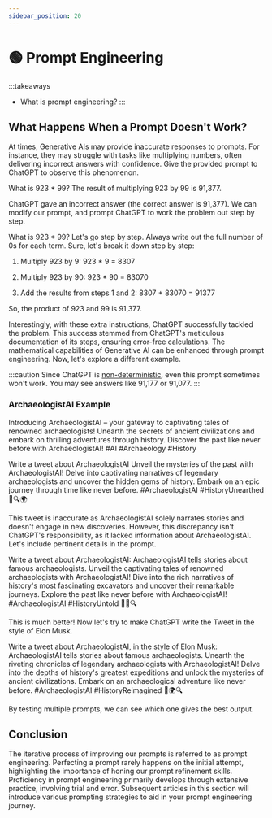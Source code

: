 ```yaml
---
sidebar_position: 20
---
```


# 🟢 Prompt Engineering

:::takeaways
- What is prompt engineering?
:::

## What Happens When a Prompt Doesn't Work?

At times, Generative AIs may provide inaccurate responses to prompts. For instance, they may struggle with tasks like multiplying numbers, often delivering incorrect answers with confidence. Give the provided prompt to ChatGPT to observe this phenomenon.

<AIInput>
What is 923 * 99?
</AIInput>

<AIOutput>
The result of multiplying 923 by 99 is 91,377.
</AIOutput>

ChatGPT gave an incorrect answer (the correct answer is 91,377). We can modify our prompt, and prompt ChatGPT to work the problem out step by step.

<AIInput>
What is 923 * 99? Let's go step by step. Always write out the full number of 0s for each term.
</AIInput>

<AIOutput>
Sure, let's break it down step by step:

1. Multiply 923 by 9:
   923 * 9 = 8307

2. Multiply 923 by 90:
   923 * 90 = 83070

3. Add the results from steps 1 and 2:
   8307 + 83070 = 91377

So, the product of 923 and 99 is 91,377.
</AIOutput>

Interestingly, with these extra instructions, ChatGPT successfully tackled the problem. This success stemmed from ChatGPT's meticulous documentation of its steps, ensuring error-free calculations. The mathematical capabilities of Generative AI can be enhanced through prompt engineering. Now, let's explore a different example.

:::caution
Since ChatGPT is <a href="https://learnprompting.org/docs/basics/configuration_hyperparameters">non-deterministic</a>, even this prompt sometimes won't work. You may see answers like 91,177 or 91,077.
:::

### ArchaeologistAI Example

Introducing ArchaeologistAI – your gateway to captivating tales of renowned archaeologists! Unearth the secrets of ancient civilizations and embark on thrilling adventures through history. Discover the past like never before with ArchaeologistAI! #AI #Archaeology #History

<AIInput>
Write a tweet about ArchaeologistAI
</AIInput>

<AIOutput>
Unveil the mysteries of the past with ArchaeologistAI! Delve into captivating narratives of legendary archaeologists and uncover the hidden gems of history. Embark on an epic journey through time like never before. #ArchaeologistAI #HistoryUnearthed 🏺🔍🌍
</AIOutput>

This tweet is inaccurate as ArchaeologistAI solely narrates stories and doesn't engage in new discoveries. However, this discrepancy isn't ChatGPT's responsibility, as it lacked information about ArchaeologistAI. Let's include pertinent details in the prompt.

<AIInput>
Write a tweet about ArchaeologistAI: ArchaeologistAI tells stories about famous archaeologists.
</AIInput>

<AIOutput>
Unveil the captivating tales of renowned archaeologists with ArchaeologistAI! Dive into the rich narratives of history's most fascinating excavators and uncover their remarkable journeys. Explore the past like never before with ArchaeologistAI! #ArchaeologistAI #HistoryUntold 🏺📜🔍
</AIOutput>

This is much better! Now let's try to make ChatGPT write the Tweet in the style of Elon Musk.

<AIInput>
Write a tweet about ArchaeologistAI, in the style of Elon Musk: ArchaeologistAI tells stories about famous archaeologists.
</AIInput>

<AIOutput>
Unearth the riveting chronicles of legendary archaeologists with ArchaeologistAI! Delve into the depths of history's greatest expeditions and unlock the mysteries of ancient civilizations. Embark on an archaeological adventure like never before. #ArchaeologistAI #HistoryReimagined 🏺🌍🔍</AIOutput>

By testing multiple prompts, we can see which one gives the best output. 

## Conclusion

The iterative process of improving our prompts is referred to as prompt engineering. Perfecting a prompt rarely happens on the initial attempt, highlighting the importance of honing our prompt refinement skills. Proficiency in prompt engineering primarily develops through extensive practice, involving trial and error. Subsequent articles in this section will introduce various prompting strategies to aid in your prompt engineering journey.

